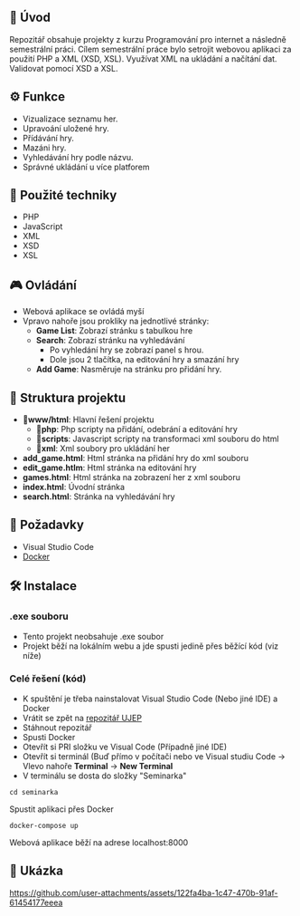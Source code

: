 ## 📜 Úvod

Repozitář obsahuje projekty z kurzu Programování pro internet a následně semestrální práci.
Cílem semestrální práce bylo setrojit webovou aplikaci za použití PHP a XML (XSD, XSL).
Využívat XML na ukládání a načítání dat. Validovat pomocí XSD a XSL.

## ⚙️ Funkce

- Vizualizace seznamu her.
- Upravoání uložené hry.
- Přídávání hry.
- Mazáni hry.
- Vyhledávání hry podle názvu.
- Správné ukládání u více platforem

## 🧠 Použité techniky

- PHP
- JavaScript
- XML
- XSD
- XSL
  
## 🎮 Ovládání
- Webová aplikace se ovládá myší
- Vpravo nahoře jsou prokliky na jednotlivé stránky:
  - **Game List**: Zobrazí stránku s tabulkou hre
  - **Search**: Zobrazí stránku na vyhledávání
    - Po vyhledání hry se zobrazí panel s hrou.
    - Dole jsou 2 tlačítka, na editování hry a smazání hry
  - **Add Game**: Nasměruje na stránku pro přidání hry.

## 📂 Struktura projektu

- **📂www/html**: Hlavní řešení projektu
  - **📂php**: Php scripty na přidání, odebrání a editování hry
  - **📂scripts**: Javascript scripty na transformaci xml souboru do html
  - **📂xml**: Xml soubory pro ukládání her
- **add_game.html**: Html stránka na přidání hry do xml souboru
- **edit_game.htlm**: Html stránka na editování hry
- **games.html**: Html stránka na zobrazení her z xml souboru
- **index.html**: Úvodní stránka
- **search.html**: Stránka na vyhledávání hry

## 🔧 Požadavky
- Visual Studio Code
- [Docker](https://www.docker.com/products/docker-desktop/)

## 🛠️ Instalace
### .exe souboru
- Tento projekt neobsahuje .exe soubor
- Projekt běží na lokálním webu a jde spusti jedině přes běžící kód (viz níže)

### Celé řešení (kód)
- K spuštění je třeba nainstalovat Visual Studio Code (Nebo jiné IDE) a Docker
- Vrátit se zpět na [repozitář UJEP](../)
- Stáhnout repozitář
- Spusti Docker
- Otevřít si PRI složku ve Visual Code (Případně jiné IDE)
- Otevřít si terminál (Buď přímo v počítači nebo ve Visual studiu Code -> Vlevo nahoře **Terminal** -> **New Terminal**
- V terminálu se dosta do složky "Seminarka"
```
cd seminarka
```
Spustit aplikaci přes Docker
```
docker-compose up
```

Webová aplikace běží na adrese localhost:8000
## 📸 Ukázka

https://github.com/user-attachments/assets/122fa4ba-1c47-470b-91af-61454177eeea

